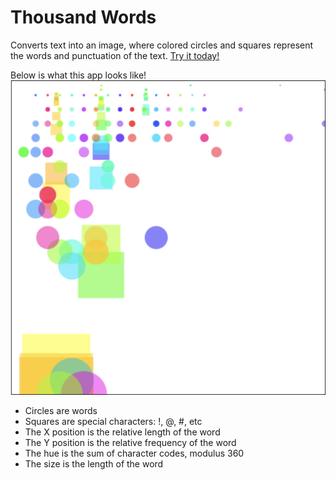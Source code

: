 # Thousand Words

Converts text into an image, where colored circles and squares represent the words and punctuation of the text. [Try it today!]()

Below is what this app looks like!
![Picture representation of this app](./this_app_as_color.png
)

- Circles are words
- Squares are special characters: !, @, #, etc
- The X position is the relative length of the word
- The Y position is the relative frequency of the word
- The hue is the sum of character codes, modulus 360
- The size is the length of the word